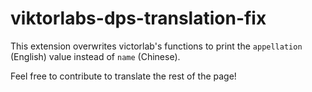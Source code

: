 # viktorlabs-dps-translation-fix
This extension overwrites victorlab's functions to print the ``appellation`` (English) value instead of ``name`` (Chinese).

Feel free to contribute to translate the rest of the page!
